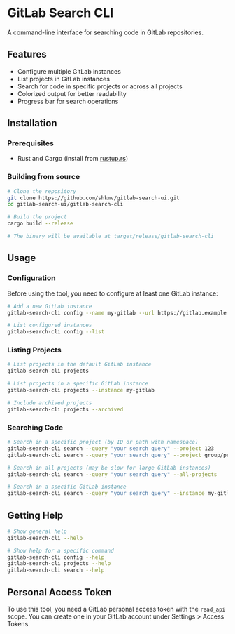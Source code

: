 # GitLab Search CLI

A command-line interface for searching code in GitLab repositories.

## Features

- Configure multiple GitLab instances
- List projects in GitLab instances
- Search for code in specific projects or across all projects
- Colorized output for better readability
- Progress bar for search operations

## Installation

### Prerequisites

- Rust and Cargo (install from [rustup.rs](https://rustup.rs/))

### Building from source

```bash
# Clone the repository
git clone https://github.com/shkmv/gitlab-search-ui.git
cd gitlab-search-ui/gitlab-search-cli

# Build the project
cargo build --release

# The binary will be available at target/release/gitlab-search-cli
```

## Usage

### Configuration

Before using the tool, you need to configure at least one GitLab instance:

```bash
# Add a new GitLab instance
gitlab-search-cli config --name my-gitlab --url https://gitlab.example.com --token your-personal-access-token

# List configured instances
gitlab-search-cli config --list
```

### Listing Projects

```bash
# List projects in the default GitLab instance
gitlab-search-cli projects

# List projects in a specific GitLab instance
gitlab-search-cli projects --instance my-gitlab

# Include archived projects
gitlab-search-cli projects --archived
```

### Searching Code

```bash
# Search in a specific project (by ID or path with namespace)
gitlab-search-cli search --query "your search query" --project 123
gitlab-search-cli search --query "your search query" --project group/project-name

# Search in all projects (may be slow for large GitLab instances)
gitlab-search-cli search --query "your search query" --all-projects

# Search in a specific GitLab instance
gitlab-search-cli search --query "your search query" --instance my-gitlab --project 123
```

## Getting Help

```bash
# Show general help
gitlab-search-cli --help

# Show help for a specific command
gitlab-search-cli config --help
gitlab-search-cli projects --help
gitlab-search-cli search --help
```

## Personal Access Token

To use this tool, you need a GitLab personal access token with the `read_api` scope. You can create one in your GitLab account under Settings > Access Tokens.

